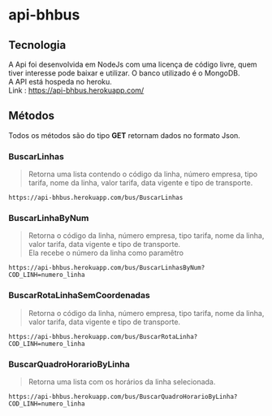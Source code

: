 # api-bhbus

## Tecnologia
 A Api foi desenvolvida em NodeJs com uma licença de código livre, quem tiver interesse pode baixar e utilizar.
 O banco utilizado é o MongoDB.<br>
 A API está hospeda no heroku.<br>
 Link : https://api-bhbus.herokuapp.com/
## Métodos
Todos os métodos são do tipo <b>GET</b> retornam dados no formato Json.

### BuscarLinhas
 > Retorna uma lista contendo o código da linha, número empresa, tipo tarifa, nome da linha, valor tarifa, data vigente e tipo de transporte.<br>

 ```
 https://api-bhbus.herokuapp.com/bus/BuscarLinhas
```
### BuscarLinhaByNum
> Retorna o código da linha, número empresa, tipo tarifa, nome da linha, valor tarifa, data vigente e tipo de transporte.<br>
> Ela recebe o número da linha como paramêtro

 ```
 https://api-bhbus.herokuapp.com/bus/BuscarLinhasByNum?COD_LINH=numero_linha
```

### BuscarRotaLinhaSemCoordenadas
> Retorna o código da linha, número empresa, tipo tarifa, nome da linha, valor tarifa, data vigente e tipo de transporte.
  ```
 https://api-bhbus.herokuapp.com/bus/BuscarRotaLinha?COD_LINH=numero_linha
```
 
### BuscarQuadroHorarioByLinha
 > Retorna uma lista com os horários da linha selecionada.
  ```
 https://api-bhbus.herokuapp.com/bus/BuscarQuadroHorarioByLinha?COD_LINH=numero_linha
```
 

